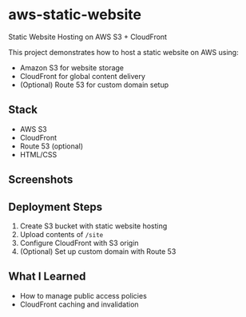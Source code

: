 # aws-static-website
Static Website Hosting on AWS S3 + CloudFront

This project demonstrates how to host a static website on AWS using:
- Amazon S3 for website storage
- CloudFront for global content delivery
- (Optional) Route 53 for custom domain setup

##  Stack
- AWS S3
- CloudFront
- Route 53 (optional)
- HTML/CSS

## Screenshots


## Deployment Steps
1. Create S3 bucket with static website hosting
2. Upload contents of `/site`
3. Configure CloudFront with S3 origin
4. (Optional) Set up custom domain with Route 53

## What I Learned
- How to manage public access policies
- CloudFront caching and invalidation
